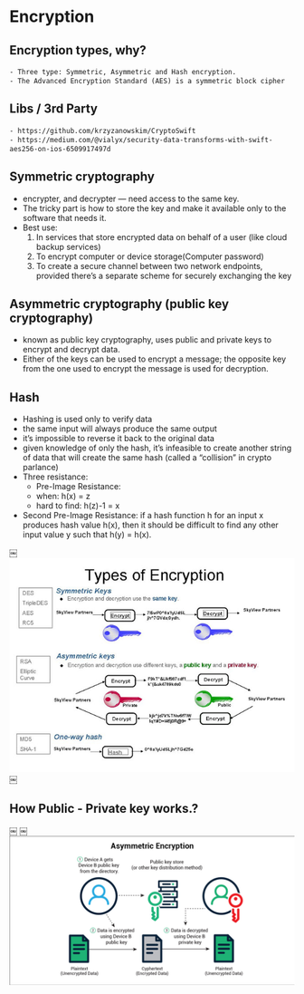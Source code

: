 # Encryption 
## Encryption types, why?
    - Three type: Symmetric, Asymmetric and Hash encryption. 
    - The Advanced Encryption Standard (AES) is a symmetric block cipher
## Libs / 3rd Party
    - https://github.com/krzyzanowskim/CryptoSwift
    - https://medium.com/@vialyx/security-data-transforms-with-swift-aes256-on-ios-6509917497d

## Symmetric cryptography
* encrypter, and decrypter — need access to the same key.
* The tricky part is how to store the key and make it available only to the software that needs it.
* Best use: 
    1. In services that store encrypted data on behalf of a user (like cloud backup services)
    2. To encrypt computer or device storage(Computer password)
    3. To create a secure channel between two network endpoints, provided there’s a separate scheme for securely exchanging the key

## Asymmetric cryptography (public key cryptography)
* known as public key cryptography, uses public and private keys to encrypt and decrypt data.
* Either of the keys can be used to encrypt a message; the opposite key from the one used to encrypt the message is used for decryption.

## Hash
* Hashing is used only to verify data
* the same input will always produce the same output
* it’s impossible to reverse it back to the original data
* given knowledge of only the hash, it’s infeasible to create another string of data that will create the same hash (called a “collision” in crypto parlance)
* Three resistance:
    * Pre-Image Resistance: 
    * when: h(x) = z
    * hard to find: h(z)-1 = x
* Second Pre-Image Resistance: if a hash function h for an input x produces hash value h(x), then it should be difficult to find any other input value y such that h(y) = h(x).

￼![TypesOfEncryption.png](https://github.com/AnandKore91/Notes/blob/master/Images/TypesOfEncryption.png "TypesOfEncryption.png")
￼

## How Public - Private key works.?
￼
￼![AsymmetricEncryption.png](https://github.com/AnandKore91/Notes/blob/master/Images/AsymmetricEncryption.png "AsymmetricEncryption.png")
